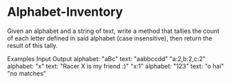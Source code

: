 # Alphabet-Inventory

Given an alphabet and a string of text, write a method that tallies the count of each letter defined in said alphabet (case insensitive), then return the result of this tally.

Examples
Input	Output
alphabet:
"aBc"
text:
"aabbccdd"	"a:2,b:2,c:2"
alphabet:
"x"
text:
"Racer X is my friend :)"	"x:1"
alphabet:
"123"
text:
"o hai"	"no matches"
